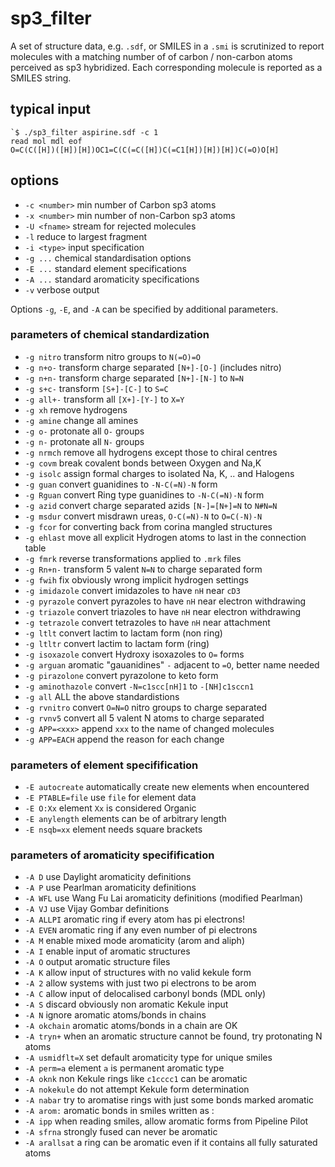 # sp3_filter

A set of structure data, e.g. `.sdf`, or SMILES in a `.smi` is scrutinized to
report molecules with a matching number of of carbon / non-carbon atoms
perceived as sp3 hybridized.  Each corresponding molecule is reported as a
SMILES string.

## typical input

```
`$ ./sp3_filter aspirine.sdf -c 1
read mol mdl eof
O=C(C([H])([H])[H])OC1=C(C(=C([H])C(=C1[H])[H])[H])C(=O)O[H] 
```

## options

- `-c <number>`   min number of Carbon     sp3 atoms
- `-x <number>`   min number of non-Carbon sp3 atoms
- `-U <fname>`    stream for rejected molecules
- `-l`            reduce to largest fragment
- `-i <type>`     input specification
- `-g ...`         chemical standardisation options
- `-E ...`        standard element specifications
- `-A ...`        standard aromaticity specifications
- `-v`            verbose output

Options `-g`, `-E`, and `-A` can be specified by additional parameters.

### parameters of chemical standardization

- `-g nitro`       transform nitro groups to `N(=O)=O`
- `-g n+o-`        transform charge separated `[N+]-[O-]` (includes nitro)
- `-g n+n-`        transform charge separated `[N+]-[N-]` to `N=N`
- `-g s+c-`        transform `[S+]-[C-]` to `S=C`
- `-g all+-`       transform all `[X+]-[Y-]` to `X=Y`
- `-g xh`          remove hydrogens
- `-g amine`       change all amines
- `-g o-`          protonate all `O-` groups
- `-g n-`          protonate all `N-` groups
- `-g nrmch`       remove all hydrogens except those to chiral centres
- `-g covm`        break covalent bonds between Oxygen and Na,K
- `-g isolc`       assign formal charges to isolated Na, K, .. and Halogens
- `-g guan`        convert guanidines to `-N-C(=N)-N` form
- `-g Rguan`        convert Ring type guanidines to `-N-C(=N)-N` form
- `-g azid`        convert charge separated azids `[N-]=[N+]=N` to `N#N=N`
- `-g msdur`       convert misdrawn ureas, `O-C(=N)-N` to `O=C(-N)-N`
- `-g fcor`        for converting back from corina mangled structures
- `-g ehlast`      move all explicit Hydrogen atoms to last in the connection table
- `-g fmrk`        reverse transformations applied to `.mrk` files
- `-g Rn+n-`       transform 5 valent `N=N` to charge separated form
- `-g fwih`        fix obviously wrong implicit hydrogen settings
- `-g imidazole`   convert imidazoles to have `nH` near `cD3`
- `-g pyrazole`    convert pyrazoles to have `nH` near electron withdrawing
- `-g triazole`    convert triazoles to have `nH` near electron withdrawing
- `-g tetrazole`    convert tetrazoles to have `nH` near attachment
- `-g ltlt`        convert lactim to lactam form (non ring)
- `-g ltltr`       convert lactim to lactam form (ring)
- `-g isoxazole`       convert Hydroxy isoxazoles to `O=` forms
- `-g arguan`       aromatic "gauanidines" `-` adjacent to `=O`, better name needed
- `-g pirazolone`       convert pyrazolone to keto form
- `-g aminothazole`     convert `-N=c1scc[nH]1` to `-[NH]c1sccn1`
- `-g all`         ALL the above standardistions
- `-g rvnitro`     convert `O=N=O` nitro groups to charge separated
- `-g rvnv5`       convert all 5 valent N atoms to charge separated
- `-g APP=<xxx>`   append `xxx` to the name of changed molecules
- `-g APP=EACH`    append the reason for each change

### parameters of element specifification

- `-E autocreate`  automatically create new elements when encountered
- `-E PTABLE=file` use `file` for element data
- `-E O:Xx`        element `Xx` is considered Organic
- `-E anylength`   elements can be of arbitrary length
- `-E nsqb=xx`     element <xx> needs square brackets

### parameters of aromaticity specifification

- `-A D`           use Daylight aromaticity definitions
- `-A P`           use Pearlman aromaticity definitions
- `-A WFL`         use Wang Fu Lai aromaticity definitions (modified Pearlman)
- `-A VJ`          use Vijay Gombar definitions
- `-A ALLPI`       aromatic ring if every atom has pi electrons!
- `-A EVEN`        aromatic ring if any even number of pi electrons
- `-A M`           enable mixed mode aromaticity (arom and aliph)
- `-A I`           enable input of aromatic structures
- `-A O`           output aromatic structure files
- `-A K`           allow input of structures with no valid kekule form
- `-A 2`           allow systems with just two pi electrons to be arom
- `-A C`           allow input of delocalised carbonyl bonds (MDL only)
- `-A S`           discard obviously non aromatic Kekule input
- `-A N`           ignore aromatic atoms/bonds in chains
- `-A okchain`     aromatic atoms/bonds in a chain are OK
- `-A tryn+`       when an aromatic structure cannot be found, try protonating N atoms
- `-A usmidflt=X`  set default aromaticity type for unique smiles
- `-A perm=a`      element `a` is permanent aromatic type
- `-A oknk`        non Kekule rings like `c1cccc1` can be aromatic
- `-A nokekule`    do not attempt Kekule form determination
- `-A nabar`       try to aromatise rings with just some bonds marked aromatic
- `-A arom:`       aromatic bonds in smiles written as :
- `-A ipp`         when reading smiles, allow aromatic forms from Pipeline Pilot
- `-A sfrna`       strongly fused can never be aromatic
- `-A arallsat`    a ring can be aromatic even if it contains all fully saturated atoms

